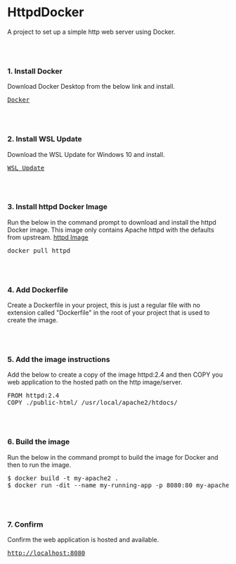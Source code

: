 <h1>HttpdDocker</h1>
<p>A project to set up a simple http web server using Docker.</p>
<br />
<br />
<h3>1. Install Docker</h3>
<p>Download Docker Desktop from the below link and install.</p>
<div class="highlight highlight-text-shell-session position-relative">
    <pre><span class="pl-c1"><a href="https://www.docker.com/">Docker</a></span></pre>
</div>
<br />
<br />
<h3>2. Install WSL Update</h3>
<p>Download the WSL Update for Windows 10 and install.</p>
<div class="highlight highlight-text-shell-session position-relative">
    <pre><span class="pl-c1"><a href="https://wslstorestorage.blob.core.windows.net/wslblob/wsl_update_x64.msi">WSL Update</a></span></pre>
</div>
<br />
<br />
<h3>3. Install httpd Docker Image</h3>
<p>Run the below in the command prompt to download and install the httpd Docker image. This image only contains Apache
    httpd with the defaults from upstream. <a href="https://hub.docker.com/_/httpd">httpd Image</a></p>
<div class="highlight highlight-text-shell-session position-relative">
    <pre><span class="pl-c1">docker pull httpd</span></pre>
</div>
<br />
<br />
<h3>4. Add Dockerfile</h3>
<p>Create a Dockerfile in your project, this is just a regular file with no extension called "Dockerfile" in the root of
    your project that is used to create the image.</p>
<br />
<br />
<h3>5. Add the image instructions</h3>
<p>Add the below to create a copy of the image httpd:2.4 and then COPY you web application to the hosted path on the
    http image/server.</p>
<div class="highlight highlight-text-shell-session position-relative">
    <pre><span class="pl-c1">FROM httpd:2.4<br />COPY ./public-html/ /usr/local/apache2/htdocs/</span></pre>
</div>
<br />
<br />
<h3>6. Build the image</h3>
<p>Run the below in the command prompt to build the image for Docker and then to run the image.</p>
<div class="highlight highlight-text-shell-session position-relative">
    <pre><span class="pl-c1">$ docker build -t my-apache2 .<br />$ docker run -dit --name my-running-app -p 8080:80 my-apache2</span></pre>
</div>
<br />
<br />
<h3>7. Confirm</h3>
<p>Confirm the web application is hosted and available.</p>
<div class="highlight highlight-text-shell-session position-relative">
    <pre><span class="pl-c1"><a href="http://localhost:8080">http://localhost:8080</a></span></pre>
</div>
<br />
<br />

